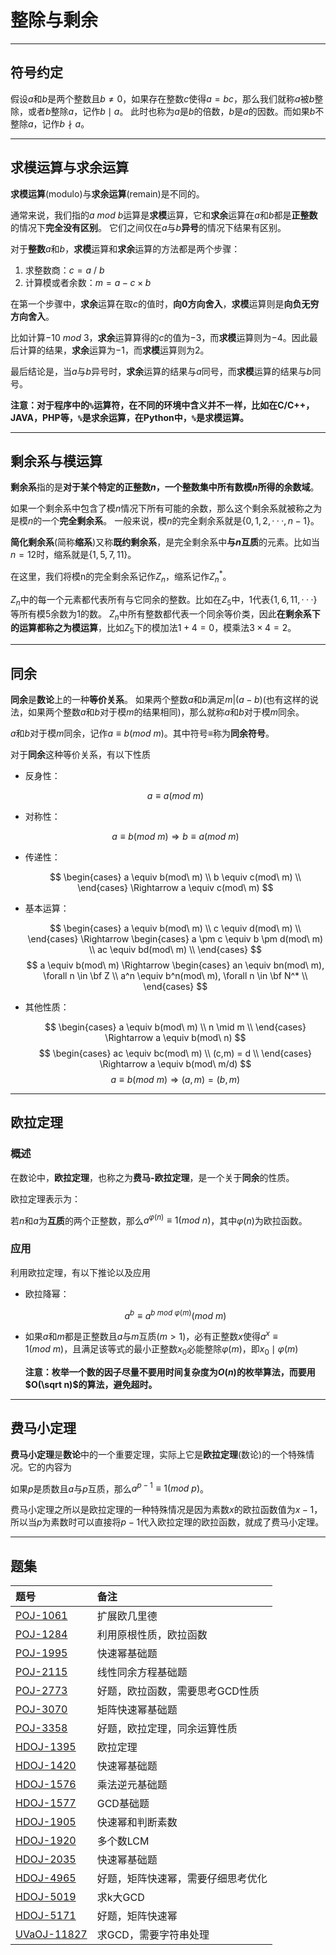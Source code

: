 # 整除与剩余

---

## 符号约定

假设$a$和$b$是两个整数且$b \neq 0$，如果存在整数$c$使得$a = bc$，那么我们就称$a$被$b$整除，或者$b$整除$a$，记作$b \mid a$。
此时也称为$a$是$b$的倍数，$b$是$a$的因数。而如果$b$不整除$a$，记作$b \nmid a$。

---

## 求模运算与求余运算

**求模运算**(modulo)与**求余运算**(remain)是不同的。

通常来说，我们指的$a\ mod\ b$运算是**求模**运算，它和**求余**运算在$a$和$b$都是**正整数**的情况下**完全没有区别**。
它们之间仅在$a$与$b$**异号**的情况下结果有区别。

对于**整数**$a$和$b$，**求模**运算和**求余**运算的方法都是两个步骤：

1. 求整数商：$c = a\ /\ b$
2. 计算模或者余数：$m = a - c \times b$

在第一个步骤中，**求余**运算在取$c$的值时，**向0方向舍入**，**求模**运算则是**向负无穷方向舍入**。

比如计算$-10\ mod\ 3$，**求余**运算算得的$c$的值为$-3$，而**求模**运算则为$-4$。因此最后计算的结果，**求余**运算为$-1$，而**求模**运算则为$2$。

最后结论是，当$a$与$b$异号时，**求余**运算的结果与$a$同号，而**求模**运算的结果与$b$同号。

**注意：对于程序中的`%`运算符，在不同的环境中含义并不一样，比如在C/C++，JAVA，PHP等，`%`是求余运算，在Python中，`%`是求模运算。**

---

## 剩余系与模运算

**剩余系**指的是**对于某个特定的正整数$n$，一个整数集中所有数模$n$所得的余数域**。

如果一个剩余系中包含了模$n$情况下所有可能的余数，那么这个剩余系就被称之为是模$n$的一个**完全剩余系**。
一般来说，模$n$的完全剩余系就是$\lbrace 0, 1, 2, ···, n-1 \rbrace$。

**简化剩余系**(简称**缩系**)又称**既约剩余系**，是完全剩余系中**与$n$互质**的元素。比如当$n = 12$时，缩系就是$\lbrace 1, 5, 7, 11 \rbrace$。

在这里，我们将模n的完全剩余系记作$Z_n$，缩系记作$Z_n^*$。

$Z_n$中的每一个元素都代表所有与它同余的整数。比如在$Z_5$中，$1$代表$\lbrace 1, 6, 11, ··· \rbrace$等所有模$5$余数为$1$的数。
$Z_n$中所有整数都代表一个同余等价类，因此**在剩余系下的运算都称之为模运算**，比如$Z_5$下的模加法$1 + 4 = 0$，模乘法$3 \times 4 = 2$。

---

## 同余

**同余**是**数论**上的一种**等价关系**。
如果两个整数$a$和$b$满足$m | (a - b)$(也有这样的说法，如果两个整数$a$和$b$对于模$m$的结果相同)，那么就称$a$和$b$对于模$m$同余。

$a$和$b$对于模$m$同余，记作$a \equiv b(mod\ m)$。其中符号$\equiv$称为**同余符号**。

对于**同余**这种等价关系，有以下性质

* 反身性：

    $$a \equiv a(mod\ m)$$

* 对称性：

    $$a \equiv b(mod\ m) \Rightarrow b \equiv a(mod\ m)$$

* 传递性：

    $$
    \begin{cases}
    a \equiv b(mod\ m) \\
    b \equiv c(mod\ m) \\
    \end{cases}
    \Rightarrow a \equiv c(mod\ m)
    $$

* 基本运算：

    $$
    \begin{cases}
    a \equiv b(mod\ m) \\
    c \equiv d(mod\ m) \\
    \end{cases}
    \Rightarrow
    \begin{cases}
    a \pm c \equiv b \pm d(mod\ m) \\
    ac \equiv bd(mod\ m) \\
    \end{cases}
    $$
    $$
    a \equiv b(mod\ m) \Rightarrow
    \begin{cases}
    an \equiv bn(mod\ m), \forall n \in \bf Z \\
    a^n \equiv b^n(mod\ m), \forall n \in \bf N^* \\
    \end{cases}
    $$

* 其他性质：

    $$
    \begin{cases}
    a \equiv b(mod\ m) \\
    n \mid m \\
    \end{cases}
    \Rightarrow a \equiv b(mod\ n)
    $$
    $$
    \begin{cases}
    ac \equiv bc(mod\ m) \\
    (c,m) = d \\
    \end{cases}
    \Rightarrow a \equiv b(mod\ m/d)
    $$
    $$
    a \equiv b(mod\ m) \Rightarrow (a,m) = (b,m)
    $$

---

## 欧拉定理

### 概述

在数论中，**欧拉定理**，也称之为**费马-欧拉定理**，是一个关于**同余**的性质。

欧拉定理表示为：

若$n$和$a$为**互质**的两个正整数，那么$a^{\varphi(n)} \equiv 1(mod\ n)$，其中$\varphi(n)$为欧拉函数。

### 应用

利用欧拉定理，有以下推论以及应用

* 欧拉降幂：

    $$a^b \equiv a^{b\ mod\ \varphi(m)}(mod\ m)$$

* 如果$a$和$m$都是正整数且$a$与$m$互质$(m > 1)$，必有正整数$x$使得$a^x \equiv 1(mod\ m)$，且满足该等式的最小正整数$x_0$必能整除$\varphi(m)$，即$x_0 \mid \varphi(m)$

    **注意：枚举一个数的因子尽量不要用时间复杂度为$O(n)$的枚举算法，而要用$O(\sqrt n)$的算法，避免超时。**

---

## 费马小定理

**费马小定理**是**数论**中的一个重要定理，实际上它是**欧拉定理**(数论)的一个特殊情况。它的内容为

如果$p$是质数且$a$与$p$互质，那么$a^{p-1} \equiv 1(mod\ p)$。

费马小定理之所以是欧拉定理的一种特殊情况是因为素数$x$的欧拉函数值为$x-1$，所以当$p$为素数时可以直接将$p-1$代入欧拉定理的欧拉函数，就成了费马小定理。

---

## 题集

|题号                   |备注                               |
|:----------------------|:----------------------------------|
|[POJ-1061][PKU1061]    |扩展欧几里德                       |
|[POJ-1284][PKU1284]    |利用原根性质，欧拉函数             |
|[POJ-1995][PKU1995]    |快速幂基础题                       |
|[POJ-2115][PKU2115]    |线性同余方程基础题                 |
|[POJ-2773][PKU2773]    |好题，欧拉函数，需要思考GCD性质    |
|[POJ-3070][PKU3070]    |矩阵快速幂基础题                   |
|[POJ-3358][PKU3358]    |好题，欧拉定理，同余运算性质       |
|[HDOJ-1395][HDU1395]   |欧拉定理                           |
|[HDOJ-1420][HDU1420]   |快速幂基础题                       |
|[HDOJ-1576][HDU1576]   |乘法逆元基础题                     |
|[HDOJ-1577][HDU1577]   |GCD基础题                          |
|[HDOJ-1905][HDU1905]   |快速幂和判断素数                   |
|[HDOJ-1920][HDU1920]   |多个数LCM                          |
|[HDOJ-2035][HDU2035]   |快速幂基础题                       |
|[HDOJ-4965][HDU4965]   |好题，矩阵快速幂，需要仔细思考优化 |
|[HDOJ-5019][HDU5019]   |求k大GCD                           |
|[HDOJ-5171][HDU5171]   |好题，矩阵快速幂                   |
|[UVaOJ-11827][UVa11827]|求GCD，需要字符串处理              |

[PKU1061]:http://poj.org/problem?id=1061 "青蛙的约会"
[PKU1284]:http://poj.org/problem?id=1284 "Primitive Roots"
[PKU1995]:http://poj.org/problem?id=1995 "Raising Modulo Numbers"
[PKU2115]:http://poj.org/problem?id=2115 "C Looooops"
[PKU2773]:http://poj.org/problem?id=2773 "Happy 2006"
[PKU3070]:http://poj.org/problem?id=3070 "Fibonacci"
[PKU3358]:http://poj.org/problem?id=3358 "Period of an Infinite Binary Expansion"
[HDU1395]:http://acm.hdu.edu.cn/showproblem.php?pid=1395 "2^x mod n = 1"
[HDU1420]:http://acm.hdu.edu.cn/showproblem.php?pid=1420 "Prepared for New Acmer"
[HDU1576]:http://acm.hdu.edu.cn/showproblem.php?pid=1576 "A/B"
[HDU1577]:http://acm.hdu.edu.cn/showproblem.php?pid=1577 "WisKey的眼神"
[HDU1905]:http://acm.hdu.edu.cn/showproblem.php?pid=1905 "Pseudoprime numbers"
[HDU1920]:http://acm.hdu.edu.cn/showproblem.php?pid=1920 "Jackpot"
[HDU2035]:http://acm.hdu.edu.cn/showproblem.php?pid=2035 "人见人爱A^B"
[HDU4965]:http://acm.hdu.edu.cn/showproblem.php?pid=4965 "Fast Matrix Calculation"
[HDU5019]:http://acm.hdu.edu.cn/showproblem.php?pid=5019 "Revenge of GCD"
[HDU5171]:http://acm.hdu.edu.cn/showproblem.php?pid=5171 "GTY's birthday gift"
[UVa11827]:http://uva.onlinejudge.org/index.php?option=com_onlinejudge&Itemid=8&page=show_problem&problem=2927
